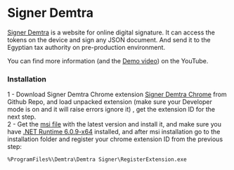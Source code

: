 # Signer Demtra


[Signer Demtra](https://nobaadel.github.io/Signer/) is a website for online digital signature. It can access the tokens on the device and sign any JSON document. And send it to the Egyptian tax authority on pre-production environment.


You can find more information (and the
[Demo video](https://nobaadel.github.io/Signer/)) on the YouTube.


### Installation

1 - Download Signer Demtra Chrome extension [Signer Demtra Chrome](https://github.com/NobaAdel/SignerDemtraChrome/releases) from Github Repo, and load unpacked extension (make sure your Developer mode is on and it will raise errors ignore it) , get the extension ID for the next step.  
2 - Get the [msi file](https://github.com/NobaAdel/SignerDemtraChrome/releases) with
the latest version and install it, and make sure you have [.NET Runtime 6.0.9-x64](https://dotnet.microsoft.com/en-us/download/dotnet/thank-you/runtime-6.0.9-windows-x64-installer)
installed, and after msi installation go to the installation folder and register your chrome extension ID from the previous step:

    %ProgramFiles%\Demtra\Demtra Signer\RegisterExtension.exe

